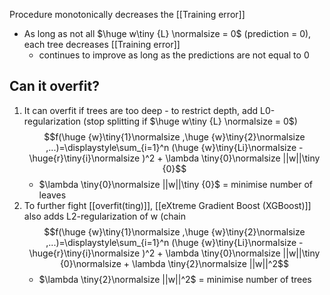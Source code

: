 Procedure monotonically decreases the [[Training error]]
- As long as not all $\huge w\tiny {L} \normalsize = 0$ (prediction = 0), each tree decreases [[Training error]] 
	- continues to improve as long as the predictions are not equal to 0

## Can it overfit?
1. It can overfit if trees are too deep - to restrict depth, add L0-regularization (stop splitting if $\huge w\tiny {L} \normalsize = 0$)
	$$f(\huge {w}\tiny{1}\normalsize ,\huge {w}\tiny{2}\normalsize ,...)=\displaystyle\sum_{i=1}^n (\huge {w}\tiny{Li}\normalsize - \huge{r}\tiny{i}\normalsize )^2 + \lambda \tiny{0}\normalsize ||w||\tiny {0}$$
	- $\lambda \tiny{0}\normalsize ||w||\tiny {0}$ = minimise number of leaves
2. To further fight [[overfit(ting)]], [[eXtreme Gradient Boost (XGBoost)]] also adds L2-regularization of w (chain 
	$$f(\huge {w}\tiny{1}\normalsize ,\huge {w}\tiny{2}\normalsize ,...)=\displaystyle\sum_{i=1}^n (\huge {w}\tiny{Li}\normalsize - \huge{r}\tiny{i}\normalsize )^2 + \lambda \tiny{0}\normalsize ||w||\tiny {0}\normalsize + \lambda \tiny{2}\normalsize ||w||^2$$
	- $\lambda \tiny{2}\normalsize ||w||^2$ = minimise number of trees